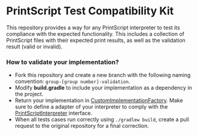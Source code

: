# PrintScript Test Compatibility Kit

This repository provides a way for any PrintScript interpreter to test its compliance with the expected functionality.
This includes a collection of PrintScript files with their expected print results, as well as the validation result (valid or invalid).

### How to validate your implementation?
- Fork this repository and create a new branch with the following naming convention: ```group-[group number]-validation```.
- Modify **build.gradle** to include your implementation as a dependency in the project.
- Return your implementation in [CustomImplementationFactory](src/main/java/implementation/CustomImplementationFactory.java). 
  Make sure to define a adapter of your interpreter to comply with the [PrintScriptInterpreter](src/main/java/interpreter/PrintScriptInterpreter.java) interface.
- When all tests cases run correctly using ```./gradlew build```, create a pull request to the original repository for a final correction. 
